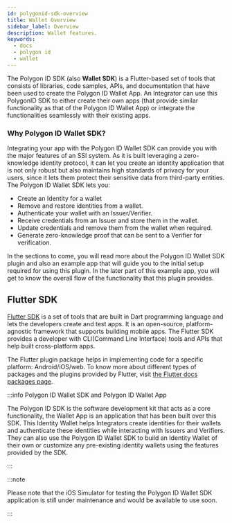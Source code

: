 ```yaml
---
id: polygonid-sdk-overview
title: Wallet Overview
sidebar_label: Overview
description: Wallet features.
keywords:
  - docs
  - polygon id
  - wallet
---
```


The Polygon ID SDK (also **Wallet SDK**) is a Flutter-based set of tools that consists of libraries, code samples, APIs, and documentation that have been used to create the Polygon ID Wallet App. An Integrator can use this PolygonID SDK to either create their own apps (that provide similar functionality as that of the Polygon ID Wallet App) or integrate the functionalities seamlessly with their existing apps.

### Why Polygon ID Wallet SDK?

Integrating your app with the Polygon ID Wallet SDK can provide you with the major features of an SSI system. As it is built leveraging a zero-knowledge identity protocol, it can let you create an identity application that is not only robust but also maintains high standards of privacy for your users, since it lets them protect their sensitive data from third-party entities. The Polygon ID Wallet SDK lets you:

- Create an Identity for a wallet
- Remove and restore identities from a wallet.
- Authenticate your wallet with an Issuer/Verifier.
- Receive credentials from an Issuer and store them in the wallet.
- Update credentials and remove them from the wallet when required.
- Generate zero-knowledge proof that can be sent to a Verifier for verification.

In the sections to come, you will read more about the Polygon ID Wallet SDK plugin and also an example app that will guide you to the initial setup required for using this plugin. In the later part of this example app, you will get to know the overall flow of the functionality that this plugin provides.

## Flutter SDK

[Flutter SDK](https://docs.flutter.dev/) is a set of tools that are built in Dart programming language and lets the developers create and test apps. It is an open-source, platform-agnostic framework that supports building mobile apps. The Flutter SDK provides a developer with CLI(Command Line Interface) tools and APIs that help built cross-platform apps.

The Flutter plugin package helps in implementing code for a specific platform: Android/iOS/web. To know more about different types of packages and the plugins provided by Flutter, visit [the Flutter docs packages page](https://docs.flutter.dev/development/packages-and-plugins/developing-packages).

:::info Polygon ID Wallet SDK and Polygon ID Wallet App

The Polygon ID SDK is the software development kit that acts as a core functionality, the Wallet App is an application that has been built over this SDK. This Identity Wallet helps Integrators create identities for their wallets and authenticate these identities while interacting with Issuers and Verifiers. They can also use the Polygon ID Wallet SDK to build an Identity Wallet of their own or customize any pre-existing identity wallets using the features provided by the SDK.

:::

:::note

Please note that the iOS Simulator for testing the Polygon ID Wallet SDK application is still under maintenance and would be available to use soon.

:::
